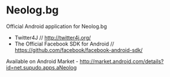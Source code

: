 # Neolog.bg

Official Android application for Neolog.bg

* Twitter4J // http://twitter4j.org/
* The Official Facebook SDK for Android // https://github.com/facebook/facebook-android-sdk/

Available on Android Market - http://market.android.com/details?id=net.supudo.apps.aNeolog

